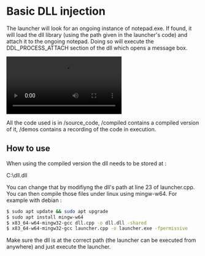 # Basic DLL injection

The launcher will look for an ongoing instance of notepad.exe. If found, it will load the dll library (using the path given in the launcher's code) and attach it to the ongoing notepad. Doing so will execute the DDL_PROCESS_ATTACH section of the dll which opens a message box.

![Watch a demo here](https://github.com/geoffrey-diederichs/Red_team_tools/blob/main/Basic_DLL_injection/Demo/basic_dll_injection_demo.mp4)

All the code used is in /source_code, /compiled contains a compiled version of it, /demos contains a recording of the code in execution.

## How to use

When using the compiled version the dll needs to be stored at :

C:\dll.dll

You can change that by modifiyng the dll's path at line 23 of launcher.cpp.
You can then compile those files under linux using mingw-w64. For example with debian :

```sh
$ sudo apt update && sudo apt upgrade
$ sudo apt install mingw-w64
$ x83_64-w64-mingw32-gcc dll.cpp -o dll.dll -shared
$ x83_64-w64-mingw32-gcc launcher.cpp -o launcher.exe -fpermissive
```

Make sure the dll is at the correct path (the launcher can be executed from anywhere) and just execute the launcher.
